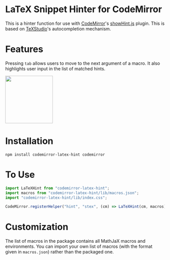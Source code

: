 # LaTeX Snippet Hinter for CodeMirror

This is a hinter function for use with [CodeMirror](https://codemirror.net)'s [showHint.js](https://codemirror.net/doc/manual.html#addon_show-hint) plugin. This is based on [TeXStudio](https://github.com/texstudio-org/texstudio)'s autocompletion mechanism.

# Features
Pressing `tab` allows users to move to the next argument of a macro. It also highlights user input in the list of matched hints.

<img src="https://github.com/jun-sheaf/codemirror-latex-hint/blob/master/demo_media/demo.gif" height="150px">

# Installation
```
npm install codemirror-latex-hint codemirror
```

# To Use
```javascript
import LaTeXHint from "codemirror-latex-hint";
import macros from "codemirror-latex-hint/lib/macros.json";
import "codemirror-latex-hint/lib/index.css";

CodeMirror.registerHelper("hint", "stex", (cm) => LaTeXHint(cm, macros));
```

# Customization
The list of macros in the package contains all MathJaX macros and environments. You can import your own list of macros (with the format given in `macros.json`) rather than the packaged one.